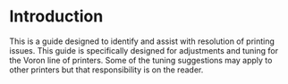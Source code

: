 # Introduction

This is a guide designed to identify and assist with resolution of printing issues.  This guide is specifically designed for adjustments and tuning for the Voron line of printers.  Some of the tuning suggestions may apply to other printers but that responsibility is on the reader.

